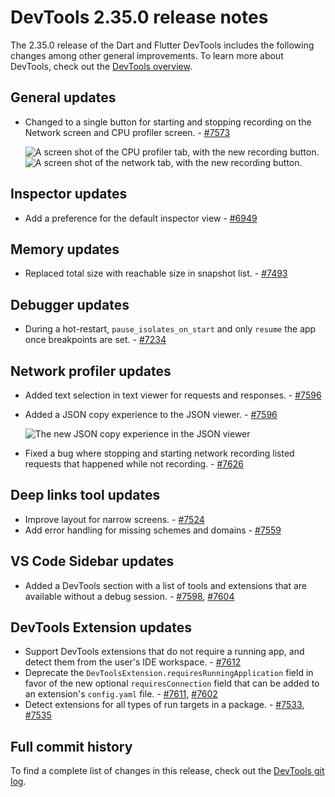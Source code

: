 # DevTools 2.35.0 release notes

The 2.35.0 release of the Dart and Flutter DevTools
includes the following changes among other general improvements.
To learn more about DevTools, check out the
[DevTools overview](/tools/devtools).

## General updates

* Changed to a single button for starting and stopping
  recording on the Network screen and CPU profiler screen. - [#7573](https://github.com/flutter/devtools/pull/7573)
  
  ![A screen shot of the CPU profiler tab, with the new recording button.](/tools/devtools/release-notes/images-2.35.0/profiler_recording.png)
  ![A screen shot of the network tab, with the new recording button.](/tools/devtools/release-notes/images-2.35.0/network_recording.png)

## Inspector updates

* Add a preference for the default inspector view - [#6949](https://github.com/flutter/devtools/pull/6949)

## Memory updates

* Replaced total size with reachable size in snapshot list. - [#7493](https://github.com/flutter/devtools/pull/7493)

## Debugger updates

* During a hot-restart, `pause_isolates_on_start` and only
  `resume` the app once breakpoints are set. - [#7234](https://github.com/flutter/devtools/pull/7234)

## Network profiler updates

* Added text selection in text viewer for requests and responses. - [#7596](https://github.com/flutter/devtools/pull/7596)
* Added a JSON copy experience to the JSON viewer. - [#7596](https://github.com/flutter/devtools/pull/7596)
  
  ![The new JSON copy experience in the JSON viewer](/tools/devtools/release-notes/images-2.35.0/json_viewer_copy.png)
  
* Fixed a bug where stopping and starting network recording listed requests that
  happened while not recording. - [#7626](https://github.com/flutter/devtools/pull/7626)

## Deep links tool updates

* Improve layout for narrow screens. - [#7524](https://github.com/flutter/devtools/pull/7524)
* Add error handling for missing schemes and domains - [#7559](https://github.com/flutter/devtools/pull/7559)

## VS Code Sidebar updates

* Added a DevTools section with a list of tools and extensions that
  are available without a debug session. -
  [#7598](https://github.com/flutter/devtools/pull/7598), [#7604](https://github.com/flutter/devtools/pull/7604)

## DevTools Extension updates

* Support DevTools extensions that do not require a running app, and
  detect them from the user's IDE workspace. - [#7612](https://github.com/flutter/devtools/pull/7612)
* Deprecate the `DevToolsExtension.requiresRunningApplication` field in
  favor of the new optional `requiresConnection` field that
  can be added to an extension's `config.yaml` file. -
  [#7611](https://github.com/flutter/devtools/pull/7611), [#7602](https://github.com/flutter/devtools/pull/7602)
* Detect extensions for all types of run targets in a package. -
  [#7533](https://github.com/flutter/devtools/pull/7533), [#7535](https://github.com/flutter/devtools/pull/7535)

## Full commit history

To find a complete list of changes in this release, check out the
[DevTools git log](https://github.com/flutter/devtools/tree/v2.35.0).

